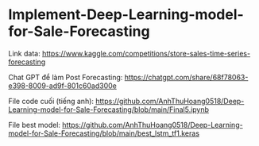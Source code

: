 # Implement-Deep-Learning-model-for-Sale-Forecasting

Link data: https://www.kaggle.com/competitions/store-sales-time-series-forecasting

Chat GPT để làm Post Forecasting: https://chatgpt.com/share/68f78063-e398-8009-ad9f-801c60ad300e

File code cuối (tiếng anh): https://github.com/AnhThuHoang0518/Deep-Learning-model-for-Sale-Forecasting/blob/main/Final5.ipynb

File best model: https://github.com/AnhThuHoang0518/Deep-Learning-model-for-Sale-Forecasting/blob/main/best_lstm_tf1.keras
